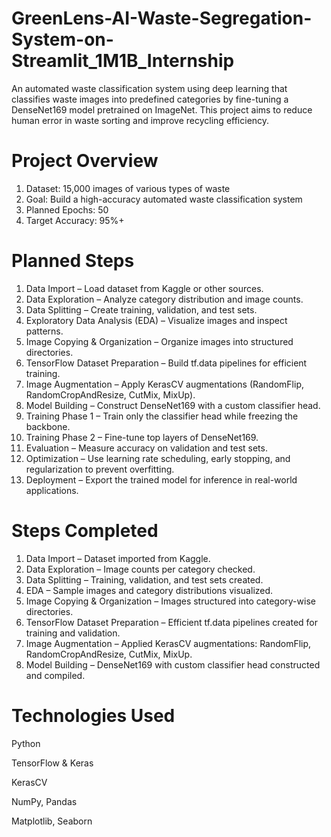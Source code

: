 # GreenLens-AI-Waste-Segregation-System-on-Streamlit_1M1B_Internship
An automated waste classification system using deep learning that classifies waste images into predefined categories by fine-tuning a DenseNet169 model pretrained on ImageNet. This project aims to reduce human error in waste sorting and improve recycling efficiency.

# Project Overview

1. Dataset: 15,000 images of various types of waste
2. Goal: Build a high-accuracy automated waste classification system
3. Planned Epochs: 50
4. Target Accuracy: 95%+

# Planned Steps

1. Data Import – Load dataset from Kaggle or other sources.
2. Data Exploration – Analyze category distribution and image counts.
3. Data Splitting – Create training, validation, and test sets.
4. Exploratory Data Analysis (EDA) – Visualize images and inspect patterns.
5. Image Copying & Organization – Organize images into structured directories.
6. TensorFlow Dataset Preparation – Build tf.data pipelines for efficient training.
7. Image Augmentation – Apply KerasCV augmentations (RandomFlip, RandomCropAndResize, CutMix, MixUp).
8. Model Building – Construct DenseNet169 with a custom classifier head.
9. Training Phase 1 – Train only the classifier head while freezing the backbone.
10. Training Phase 2 – Fine-tune top layers of DenseNet169.
11. Evaluation – Measure accuracy on validation and test sets.
12. Optimization – Use learning rate scheduling, early stopping, and regularization to prevent overfitting.
13. Deployment – Export the trained model for inference in real-world applications.

# Steps Completed

1. Data Import – Dataset imported from Kaggle.
2. Data Exploration – Image counts per category checked.
3. Data Splitting – Training, validation, and test sets created.
4. EDA – Sample images and category distributions visualized.
5. Image Copying & Organization – Images structured into category-wise directories.
6. TensorFlow Dataset Preparation – Efficient tf.data pipelines created for training and validation.
7. Image Augmentation – Applied KerasCV augmentations: RandomFlip, RandomCropAndResize, CutMix, MixUp.
8. Model Building – DenseNet169 with custom classifier head constructed and compiled.

# Technologies Used

Python

TensorFlow & Keras

KerasCV

NumPy, Pandas

Matplotlib, Seaborn
